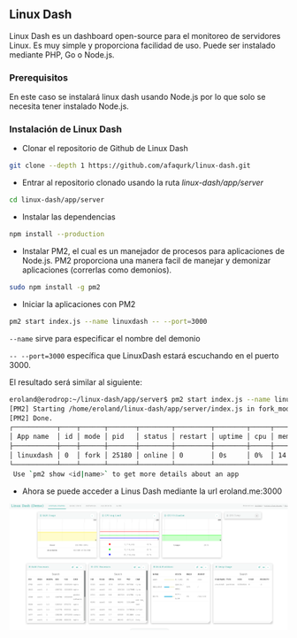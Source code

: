 ## Linux Dash

Linux Dash es un dashboard open-source para el monitoreo de servidores Linux. Es muy simple y proporciona facilidad de uso. Puede ser instalado mediante PHP, Go o Node.js.

### Prerequisitos

En este caso se instalará linux dash usando Node.js por lo que solo se necesita tener instalado Node.js.

### Instalación de Linux Dash
* Clonar el repositorio de Github de Linux Dash
```bash
git clone --depth 1 https://github.com/afaqurk/linux-dash.git
```

* Entrar al repositorio clonado usando la ruta *linux-dash/app/server*
```bash
cd linux-dash/app/server
```

* Instalar las dependencias
```bash
npm install --production
```

* Instalar PM2, el cual es un manejador de procesos para aplicaciones de Node.js. PM2 proporciona una manera facil de manejar y demonizar aplicaciones (correrlas como demonios).
```bash
sudo npm install -g pm2
```

* Iniciar la aplicaciones con PM2
```bash
pm2 start index.js --name linuxdash -- --port=3000
```

`--name` sirve para especificar el nombre del demonio

`-- --port=3000` específica que LinuxDash estará escuchando en el puerto 3000.

El resultado será similar al siguiente:
```bash
eroland@erodrop:~/linux-dash/app/server$ pm2 start index.js --name linuxdash -- --port=3000
[PM2] Starting /home/eroland/linux-dash/app/server/index.js in fork_mode (1 instance)
[PM2] Done.
┌───────────┬────┬──────┬───────┬────────┬─────────┬────────┬─────┬───────────┬──────────┐
│ App name  │ id │ mode │ pid   │ status │ restart │ uptime │ cpu │ mem       │ watching │
├───────────┼────┼──────┼───────┼────────┼─────────┼────────┼─────┼───────────┼──────────┤
│ linuxdash │ 0  │ fork │ 25180 │ online │ 0       │ 0s     │ 0%  │ 14.9 MB   │ disabled │
└───────────┴────┴──────┴───────┴────────┴─────────┴────────┴─────┴───────────┴──────────┘
 Use `pm2 show <id|name>` to get more details about an app
```

* Ahora se puede acceder a Linus Dash mediante la url eroland.me:3000

![own1](dash.png)
